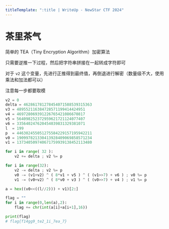 ```yaml
---
titleTemplate: ":title | WriteUp - NewStar CTF 2024"
---
```


# 茶里茶气

简单的 TEA（Tiny Encryption Algorithm）加密算法

只需要逆推一下过程，然后把字符串拼接在一起转成字符即可

对于 `v2` 这个变量，先进行正推得到最终值，再倒退进行解密<span data-desc>（数量级不大，使用乘法和加法都可以）</span>

注意每一步都要取模

```python
v2 = 0
delta = 462861781278454071588539315363
v3 = 489552116384728571199414424951
v4 = 469728069391226765421086670817
v5 = 564098252372959621721124077407
v6 = 335640247620454039831329381071
l  = 199
p  = 446302455051275584229157195942211
v0 = 190997821330413928409069858571234
v1 = 137340509740671759939138452113480

for i in range( 32 ):
    v2 += delta ; v2 %= p

for i in range(32):
    v2 -= delta ; v2 %= p
    v0 -= (v1+v2) ^ ( 8*v1 + v5 ) ^ ( (v1>>7) + v6 ) ; v0 %= p
    v1 -= (v0+v2) ^ ( 8*v0 + v3 ) ^ ( (v0>>7) + v4 ) ; v1 %= p

a = hex((v0<<((l//2))) + v1)[2:]

flag = ""
for i in range(0,len(a),2):
    flag += chr(int(a[i]+a[i+1],16))

print(flag)
# flag{f14gg9_te2_1i_7ea_7}
```
